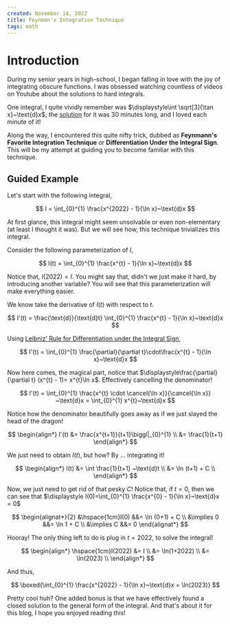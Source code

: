 ```yaml
---
created: November 14, 2022
title: Feynman's Integration Technique
tags: math
---
```


# Introduction

During my senior years in high-school, I began falling in love with the joy of integrating obscure functions. I was obsessed watching countless of videos on Youtube about the solutions to hard integrals.

One integral, I quite vividly remember was $\displaystyle\int \sqrt[3]{\tan x}~\text{d}x$, the [solution](https://www.youtube.com/watch?v=NO693oP7nHQ) for it was $30$ minutes long, and I loved each minute of it!

Along the way, I encountered this quite nifty trick, dubbed as **Feynmann's Favorite Integration Technique** or **Differentiation Under the Integral Sign**. This will be my attempt at guiding you to become familiar with this technique.

## Guided Example

Let's start with the following integral,

$$
I = \int_{0}^{1} \frac{x^{2022} - 1}{\ln x}~\text{d}x
$$

At first glance, this integral might seem unsolvable or even non-elementary (at least I thought it was). But we will see how, this technique trivializes this integral.

Consider the following parameterization of $I$,

$$
I(t) = \int_{0}^{1} \frac{x^{t} - 1}{\ln x}~\text{d}x
$$

Notice that, $I(2022) = I$. You might say that, didn't we just make it hard, by introducing another variable? You will see that this parameterization will make everything easier.

We know take the derivative of $I(t)$ with respect to $t$.

$$
I'(t) = \frac{\text{d}}{\text{d}t} \int_{0}^{1} \frac{x^{t} - 1}{\ln x}~\text{d}x
$$

Using [Leibniz' Rule for Differentiation under the Integral Sign](https://brilliant.org/wiki/differentiate-through-the-integral/),

$$
I'(t) =  \int_{0}^{1} \frac{\partial}{\partial t}\cdot\frac{x^{t} - 1}{\ln x}~\text{d}x
$$

Now here comes, the magical part, notice that $\displaystyle\frac{\partial}{\partial t} (x^{t} - 1)= x^{t}\ln x$. Effectively cancelling the denominator!

$$
I'(t) =  \int_{0}^{1} \frac{x^{t} \cdot \cancel{\ln x}}{\cancel{\ln x}} ~\text{d}x = \int_{0}^{1} x^{t}~\text{d}x
$$

Notice how the denominator beautifully goes away as if we just slayed the head of the dragon!

$$
\begin{align*}
I'(t) &=  \frac{x^{t+1}}{t+1}\biggl|_{0}^{1} \\
      &=  \frac{1}{t+1}
\end{align*}
$$

We just need to obtain $I(t)$, but how? By ... integrating it!

$$
\begin{align*}
I(t) &= \int \frac{1}{t+1} ~\text{d}t \\
     &= \ln (t+1)  + C \\
\end{align*}
$$

Now, we just need to get rid of that pesky $C$!
Notice that, if $t=0$, then we can see that $\displaystyle I(0)=\int_{0}^{1} \frac{x^{0} - 1}{\ln x}~\text{d}x = 0$

$$
\begin{alignat*}{2}
    &\hspace{1cm}I(0) &&= \ln (0+1)  + C \\
    &\implies 0       &&= \ln 1 + C \\
    &\implies C       &&= 0
\end{alignat*}
$$

Hooray! The only thing left to do is plug in $t=2022$, to solve the integral!

$$
\begin{align*}
    \hspace{1cm}I(2022) &= I \\
                        &= \ln(1+2022) \\
                        &= \ln(2023) \\
\end{align*}
$$

And thus,

$$
\boxed{\int_{0}^{1} \frac{x^{2022} - 1}{\ln x}~\text{d}x  = \ln(2023)}
$$

Pretty cool huh? One added bonus is that we have effectively found a closed solution to the
general form of the integral. And that's about it for this blog, I hope you enjoyed reading this!
